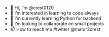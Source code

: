 - 👋 Hi, I’m @crest0120
- 👀 I’m interested in learning to code always
- 🌱 I’m currently learning Python for backend
- 💞️ I’m looking to collaborate on small projects 
- 📫 How to reach me #twitter @mator2crest

<!---
crest0120/crest0120 is a ✨ special ✨ repository because its `README.md` (this file) appears on your GitHub profile.
You can click the Preview link to take a look at your changes.
--->
